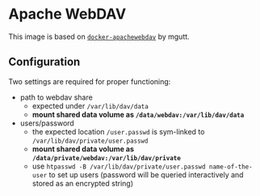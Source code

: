 # Apache WebDAV

This image is based on [`docker-apachewebdav`](https://github.com/mgutt/docker-apachewebdav) by mgutt.

## Configuration

Two settings are required for proper functioning:

* path to webdav share
  * expected under `/var/lib/dav/data`
  * **mount shared data volume as `/data/webdav:/var/lib/dav/data`**
* users/password
  * the expected location `/user.passwd` is sym-linked to `/var/lib/dav/private/user.passwd`
  * **mount shared data volume as `/data/private/webdav:/var/lib/dav/private`**
  * use `htpasswd -B /var/lib/dav/private/user.passwd name-of-the-user` to set up users (password will be queried interactively and stored as an encrypted string)
